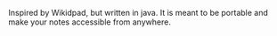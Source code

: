 Inspired by Wikidpad, but written in java. It is meant to be portable and make your notes accessible from anywhere.